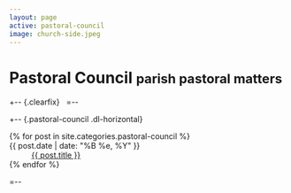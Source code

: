 ```yaml
---
layout: page
active: pastoral-council
image: church-side.jpeg
---
```


# Pastoral Council <small>parish pastoral matters</small>

+-- {.clearfix}
&nbsp;
=--

+-- {.pastoral-council .dl-horizontal}
<section>
  <dl>
  {% for post in site.categories.pastoral-council %}
    <dt>{{ post.date | date: "%B %e, %Y" }}</dt>
    <dd>
      <a href="{{ post.url }}">{{ post.title }}</a>
    </dd>
  {% endfor %}
  </dl>
</section>
=--
